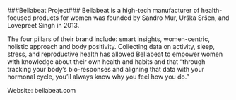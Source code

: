 ###Bellabeat Project###
Bellabeat is a high-tech manufacturer of health-focused products for women was founded by Sandro Mur, Urška Sršen, and Lovepreet Singh in 2013. 

The four pillars of their brand include: smart insights, women-centric, holistic approach and body positivity. Collecting data on activity, sleep, stress, and reproductive health has allowed Bellabeat to empower women with knowledge about their own health and habits and that “through tracking your body’s bio-responses and aligning that data with your hormonal cycle, you’ll always know why you feel how you do.”

Website: bellabeat.com
